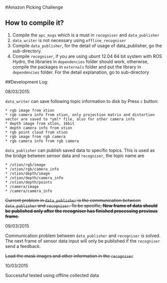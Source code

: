 #Amazon Picking Challenge

## How to compile it?

1.  Compile the `apc_msgs` which is a must in `recogniser` and `data_publisher`
2.  `data_writer` is not necessary using `offline_recogniser`
3.  Compile `data_publisher`, for the detail of usage of data_publisher, go the sub-directory.
4.  Compile `recogniser`, if you are using ubunt 12.04 64 bit system with ROS Hydro, the libraries in `dependencies` folder should work, otherwise, compile the packages in `externals` folder and put the library in `dependencies` folder. For the detail explanation, go to sub-directory




##Development Log:

  08/03/2015: 
  
  `data_writer` can save following topic information to disk by Press `c` button:
  
    * rgb image from xtion
    * rgb camera info from xtion, only projection matrix and distortion vector are saved to *yml* file, also for other camera info
    * depth image from xtion, 16bit
    * depth camera info from xtion
    * rgb point cloud from xtion
    * rgb image from rgb camera
    * rgb camera info from rgb camera
    
  `data_publisher` can publish saved data to specific topics. This is used as the bridge between sensor data and `recogniser`, the topic name are
  
    * /xtion/rgb/image
    * /xtion/rgb/camera_info
    * /xtion/depth/image
    * /xtion/depth/camera_info
    * /xtion/depth/points
    * /camera/image
    * /camera/camera_info
    
  ~~Current problem in `data_publisher` is the communication between `data_publisher` and `recogniser`. To be specific, **New frame of data should be published only after the recogniser has finished processing previous frame**.~~
  
  09/03/2015
  
  Communication problem between `data_publisher` and `recogniser` is solved.
  The next frame of sensor data input will only be published if the `recogniser` send a feedback.
  

  ~~Load the mask images and other information in the `recogniser`~~
  
  10/03/2015
  
  Successful tested using offline collected data


